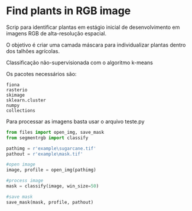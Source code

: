 # Find plants in RGB image

Scrip para identificar plantas em estágio inicial de desenvolvimento em imagens RGB de alta-resolução espacial.

O objetivo é criar uma camada máscara para individualizar plantas dentro dos talhões agrícolas.

Classificação não-supervisionada com o algoritmo k-means

Os pacotes necessários são:

```
fiona
rasterio
skimage
sklearn.cluster
numpy
collections
```

Para processar as imagens basta usar o arquivo teste.py

```python
from files import open_img, save_mask
from segmentrgb import classify

pathimg = r'example\sugarcane.tif'
pathout = r'example\mask.tif'

#open image
image, profile = open_img(pathimg)

#process image
mask = classify(image, win_size=50)

#save mask
save_mask(mask, profile, pathout)
```
